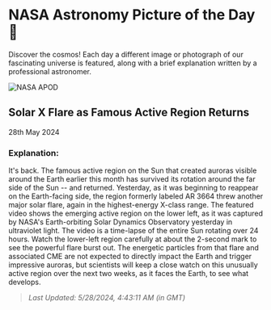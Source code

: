 
  # NASA Astronomy Picture of the Day 🌌

  Discover the cosmos! Each day a different image or photograph of our fascinating universe is featured, along with a brief explanation written by a professional astronomer.

![NASA APOD](undefined)

## Solar X Flare as Famous Active Region Returns

28th May 2024

### Explanation: 

It's back. The famous active region on the Sun that created auroras visible around the Earth earlier this month has survived its rotation around the far side of the Sun -- and returned.  Yesterday, as it was beginning to reappear on the Earth-facing side, the region formerly labeled AR 3664 threw another major solar flare, again in the highest-energy X-class range. The featured video shows the emerging active region on the lower left, as it was captured by NASA's Earth-orbiting Solar Dynamics Observatory yesterday in ultraviolet light. The video is a time-lapse of the entire Sun rotating over 24 hours.  Watch the lower-left region carefully at about the 2-second mark to see the powerful flare burst out. The energetic particles from that flare and associated CME are not expected to directly impact the Earth and trigger impressive auroras, but scientists will keep a close watch on this unusually active region over the next two weeks, as it faces the Earth, to see what develops.

> _Last Updated: 5/28/2024, 4:43:11 AM (in GMT)_
